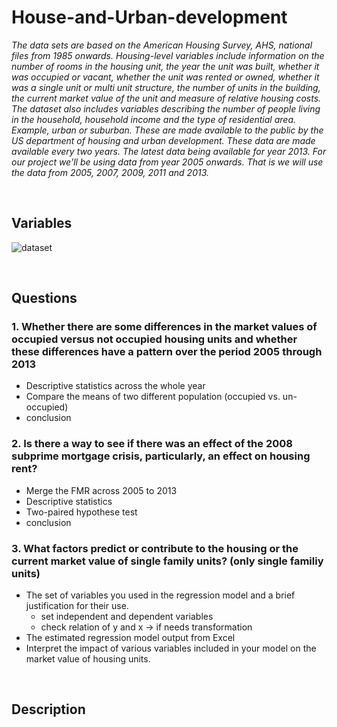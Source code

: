 # House-and-Urban-development
*The data sets are based on the American Housing Survey, AHS, national files from 1985 onwards. Housing-level variables include information on the number of rooms in the housing unit, the year the unit was built, whether it was occupied or vacant, whether the unit was rented or owned, whether it was a single unit or multi unit structure, the number of units in the building, the current market value of the unit and measure of relative housing costs. The dataset also includes variables describing the number of people living in the household, household income and the type of residential area. Example, urban or suburban. These are made available to the public by the US department of housing and urban development. These data are made available every two years. The latest data being available for year 2013. For our project we'll be using data from year 2005 onwards. That is we will use the data from 2005, 2007, 2009, 2011 and 2013.*

<br> 

## Variables 
![dataset](https://user-images.githubusercontent.com/58776067/209270971-71cc8ffa-5fff-4972-a916-febef6dc810b.png)


<br>

## Questions
### 1.  Whether there are some differences in the market values of occupied versus not occupied housing units and whether these differences have a pattern over the period 2005 through 2013
- Descriptive statistics across the whole year
- Compare the means of two different population (occupied vs. un-occupied)
- conclusion


### 2. Is there a way to see if there was an effect of the 2008 subprime mortgage crisis, particularly, an effect on housing rent? 
- Merge the FMR across 2005 to 2013
- Descriptive statistics 
- Two-paired hypothese test
- conclusion

### 3. What factors predict or contribute to the housing or the current market value of single family units? (only single familiy units)
- The set of variables you used in the regression model and a brief justification for their use.
  - set independent and dependent variables 
  - check relation of y and x -> if needs transformation 
- The estimated regression model output from Excel
- Interpret the impact of various variables included in your model on the market value of housing units.

<br>

## Description
